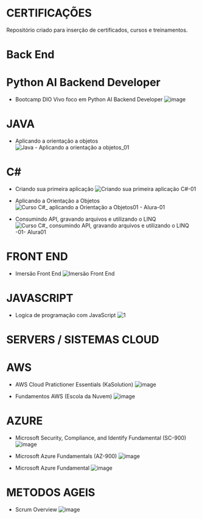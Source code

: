 # CERTIFICAÇÕES
  Repositório criado para inserção de certificados, cursos e treinamentos.

# Back End

  # Python AI Backend Developer
  - Bootcamp DIO Vivo foco em Python AI Backend Developer
    ![image](https://github.com/elimarmcd/certificacoes/assets/157633420/e7ff6387-f37d-4054-ae11-50ecb9cf2d48)

  # JAVA
  - Aplicando a orientação a objetos
    ![Java - Aplicando a orientação a objetos_01](https://github.com/elimarmcd/certificacoes/assets/157633420/28793416-d369-4199-86dd-9e933fb7f680)
 
   # C#
  - Criando sua primeira aplicação
    ![Criando sua primeira aplicação C#-01](https://github.com/elimarmcd/certificacoes/assets/157633420/27e3fd21-5f30-4f5a-af2c-1688e4b01436)

  - Aplicando a Orientação a Objetos
    ![Curso C#_ aplicando a Orientação a Objetos01 - Alura-01](https://github.com/elimarmcd/certificacoes/assets/157633420/94f72c29-1b25-43e7-92e8-672490112253)

  - Consumindo API, gravando arquivos e utilizando o LINQ
    ![Curso C#_ consumindo API, gravando arquivos e utilizando o LINQ -01- Alura01](https://github.com/elimarmcd/certificacoes/assets/157633420/0d79f487-6bc7-4d01-9dd4-01fe6e2ce662)


  # FRONT END
  
  - Imersão Front End
    ![Imersão Front End](https://github.com/elimarmcd/certificacoes/assets/157633420/2cbd0ed5-3231-4072-97a6-75a9e73fd84d)
  
  # JAVASCRIPT
  - Logica de programação com JavaScript
    ![1](https://github.com/elimarmcd/certificacoes/assets/157633420/7cba56f7-65f8-420c-86c4-e921b2752af3)


  # SERVERS / SISTEMAS CLOUD

  # AWS
  
   - AWS Cloud Pratictioner Essentials (KaSolution)
   ![image](https://github.com/elimarmcd/certificacoes/assets/157633420/da14c5c2-d75f-48f7-9bc9-b4de65f00135)

  - Fundamentos AWS (Escola da Nuvem)
    ![image](https://github.com/elimarmcd/certificacoes/assets/157633420/96dae502-ec60-41f4-89c7-b6048f4749e8)
  
  # AZURE
        
  - Microsoft Security, Compliance, and Identify Fundamental (SC-900)
    ![image](https://github.com/elimarmcd/certificacoes/assets/157633420/d3ebe409-4c42-4f01-9368-f247cb9b2c2a)   

  - Microsoft Azure Fundamentals (AZ-900)
    ![image](https://github.com/elimarmcd/certificacoes/assets/157633420/a358aae4-ecc9-4b8e-9fc4-d8b117c8bb1c)

  - Microsoft Azure Fundamental
    ![image](https://github.com/elimarmcd/certificacoes/assets/157633420/0556a289-c702-4596-b15d-7f129cd1e996)

# METODOS AGEIS
  - Scrum Overview
    ![image](https://github.com/elimarmcd/certificacoes/assets/157633420/b0c07e68-b78d-4c14-9f6e-174c947bdf61)


  


  


    



  
